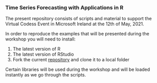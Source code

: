 ### Time Series Forecasting with Applications in R

The present repository consists of scripts and material to support the Virtual Codess Event in Microsoft Ireland at the 12th of May, 2021.

In order to reproduce the examples that will be presented during the workshop you will need to install:

1. The latest version of R
2. The latest version of RStudio
3. Fork the current [repository]('https://github.com/mammask/MS_Codess_Event.git') and clone it to a local folder

Certain libraries will be used during the workshop and will be loaded instantly as we go through the scripts.
